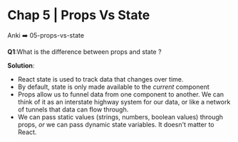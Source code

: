 # Chap 5 | Props Vs State

Anki ➡️ 05-props-vs-state

**Q1**:What is the difference between props and state ? 

**Solution**:

- React state is used to track data that changes over time. 
- By default, state is only made available to the *current* component
- Props allow us to funnel data from one component to another. We can  think of it as an interstate highway system for our data, or like a  network of tunnels that data can flow through.
- We can pass static values (strings, numbers, boolean values) through props, *or* we can pass dynamic state variables. It doesn't matter to React.